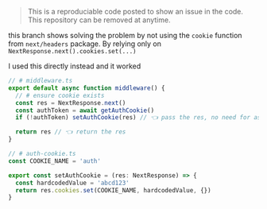 > This is a reproduciable code posted to show an issue in the code.
> This repository can be removed at anytime.


this branch shows solving the problem by not using the `cookie` function from `next/headers` package.
By relying only on `NextResponse.next().cookies.set(...)`


I used this directly instead and it worked
```ts
// # middleware.ts
export default async function middleware() {
  // # ensure cookie exists
  const res = NextResponse.next()
  const authToken = await getAuthCookie()
  if (!authToken) setAuthCookie(res) // 👈 pass the res, no need for async/await

  return res // 👈 return the res
}
```
```ts
// # auth-cookie.ts
const COOKIE_NAME = 'auth'

export const setAuthCookie = (res: NextResponse) => {
  const hardcodedValue = 'abcd123'
  return res.cookies.set(COOKIE_NAME, hardcodedValue, {})
}
```
